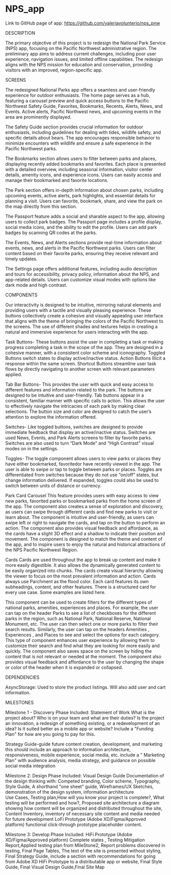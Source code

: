 # NPS_app

Link to GitHub page of app:
https://github.com/valeriavolunterio/nps_pnw

DESCRIPTION

The primary objective of this project is to redesign the National Park Service (NPS) app, focusing on the Pacific Northwest administrative region. The preliminary app aims to address current challenges, including poor user experience, navigation issues, and limited offline capabilities. The redesign aligns with the NPS mission for education and conservation, providing visitors with an improved, region-specific app.


SCREENS

The redesigned National Parks app offers a seamless and user-friendly experience for outdoor enthusiasts. The home page serves as a hub, featuring a carousel preview and quick access buttons to the Pacific Northwest Safety Guide, Favorites, Bookmarks, Recents, Alerts, News, and Events. Active alerts, Pacific Northwest news, and upcoming events in the area are prominently displayed.

The Safety Guide section provides crucial information for outdoor enthusiasts, including guidelines for dealing with tides, wildlife safety, and specific details about bears. The app encourages responsible behavior to minimize encounters with wildlife and ensure a safe experience in the Pacific Northwest parks.

The Bookmarks section allows users to filter between parks and places, displaying recently added bookmarks and favorites. Each place is presented with a detailed overview, including seasonal information, visitor center details, amenity icons, and experience icons. Users can easily access and manage their bookmarked and favorite locations.

The Park section offers in-depth information about chosen parks, including upcoming events, active alerts, park highlights, and essential details for planning a visit. Users can favorite, bookmark, share, and view the park on the map directly from this section.

The Passport feature adds a social and sharable aspect to the app, allowing users to collect park badges. The Passport page includes a profile display, social media icons, and the ability to edit the profile. Users can add park badges by scanning QR codes at the parks.

The Events, News, and Alerts sections provide real-time information about events, news, and alerts in the Pacific Northwest parks. Users can filter content based on their favorite parks, ensuring they receive relevant and timely updates.

The Settings page offers additional features, including audio description and tours for accessibility, privacy policy, information about the NPS, and app-related details. Users can customize visual modes with options like dark mode and high contrast.


COMPONENTS

Our interactivity is designed to be intuitive, mirroring natural elements and providing users with a tactile and visually pleasing experience. These buttons collectively create a cohesive and visually appealing user interface that aligns with the
theme of bringing the colors of the Pacific Northwest to the screens. The use of different shades and textures helps in creating a natural and immersive experience for users interacting with the app.

Task Buttons- These buttons assist the user in completing a task or making progress completing a task in the scope of the app. They are designed in a cohesive manner, with a consistent color scheme and iconography. Toggled Buttons switch states to display
active/inactive status. Action Buttons Illicit a response within the same screen. Shortcut Buttons streamline user task flows by directly navigating to another screen with relevant parameters applied.

Tab Bar Buttons- This provides the user with quick and easy access to different features and information related to the park.
The buttons are designed to be intuitive and user-friendly. Tab buttons appear in a consistent, familiar manner
with specific calls to action. This allows the user to effectively navigate the intricacies of each park by making clear selections. The button size and color are designed to catch the user’s attention to explore the information offered.

Switches- Like toggled buttons, switches are designed to provide immediate feedback that display an active/inactive status.
Switches are used News, Events, and Park Alerts screens to filter by favorite parks. Switches are also used to turn “Dark Mode” and “High Contrast” visual modes on in the settings.

Toggles- The toggle component allows users to view parks or places they have either bookmarked, favoritedor have recently viewed in the app. The user is able to swipe or tap to toggle between parks or
places. Toggles are differentiated from switches because they do not use “on/off” states, but change information delivered. If expanded, toggles could also be used to switch between units of distance or currency.

Park Card Carousel
This feature provides users with easy access to view new parks, favorited parks or bookmarked parks from the home screen of the app. The component also creates a sense of exploration and discovery, as users can swipe through different cards and find new parks to visit or learn about. The component is intuitive and user-friendly, as users can swipe left or right to navigate the cards, and tap on the button to perform an action. The component also provides visual feedback and affordance, as the cards have a slight 3D effect and a
shadow to indicate their position and movement. The component is designed to match the theme and content of the app, and to inspire users to enjoy the natural and historical attractions of the NPS Pacific Northwest Region.

Cards
Cards are used throughout the app to break up content and make it more easily digestible. It also allows the dynamically generated content to be easily organized into chunks. The cards create visual hierarchy allowing the viewer to focus on the most prevalent information and action. Cards always use Parchment as the flood color. Each card features its own subheadings, content,
and other features. There is a structured card for every use case. Some examples are listed here.

This component can be used to create filters for the different types of national parks, amenities,
experiences and places. For example, the user can tap on the header Parks to see a list of
checkboxes for the different parks in the region, such as National Park, National Reserve, National Monument, etc. The user can then select one or more parks to filter their search results. Similarly, the user can tap on the headers
Amenities , Experiences , and Places to see and select the options for each category.
This type of component enhances user experience by allowing them to customize their search and find what they are looking for more easily and quickly. The component also saves space on the screen by hiding the content that is not
relevant or needed at the moment. The component also provides visual feedback and affordance to the user by changing the shape or color of the header when it is expanded or collapsed.

DEPENDENCIES

AsyncStorage: Used to store the product listings. Will also add user and cart information.


MILESTONES

Milestone 1 - Discovery Phase Included:
Statement of Work
What is the project about?
Who is on your team and what are their duties?
Is the project an innovation, a redesign of something existing, or a redevelopment of an idea?
Is it suited better as a mobile app or website?
Include a "Funding Plan" for how are you going to pay for this.

Strategy Guide-guide future content creation, development, and marketing
this should include an approach to information architecture, responsiveness, mobile experience, social media, etc.
include a " Marketing Plan" with audience analysis, media strategy, and guidance on possible social media integration

Milestone 2: Design Phase Included:
Visual Design Guide
Documentation of the design thinking with: Competed branding, Color scheme, Typography, Style Guide, A shorthand "one sheet" guide, Wireframes/UX Sketches, demonstration of the design system, information architecture  
Use Cases, Testing plan,How will you know your project is complete?, What testing will be performed and how?, Proposed site architecture
a diagram showing how content will be organized and distributed throughout the site, Content Inventory, inventory of necessary site content and media needed for future development
LoFi Prototype (Adobe XD/Figma/Approved platform) functional click-through prototype placeholder content.

Milestone 3: Develop Phase Included:
HiFi Prototype (Adobe XD/Figma/Approved platform)
Complete states , Testing Mitigation Report,Applied testing plan from MileStone2, Report problems discovered in testing, Final Page Tables, The  text of the site is presented without styling, Final Strategy Guide, include a section with recommendations for going from Adobe XD HiFi Prototype to a distributable app or website, Final Style Guide, Final Visual Design Guide,Final Site Map


